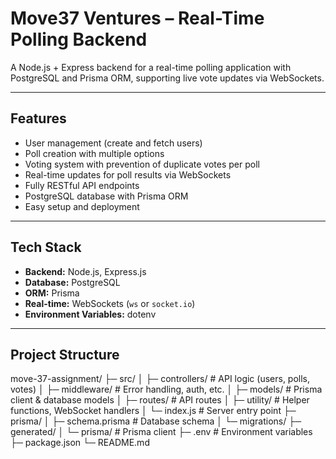 # Move37 Ventures – Real-Time Polling Backend

A Node.js + Express backend for a real-time polling application with PostgreSQL and Prisma ORM, supporting live vote updates via WebSockets.

---

## Features

- User management (create and fetch users)  
- Poll creation with multiple options  
- Voting system with prevention of duplicate votes per poll  
- Real-time updates for poll results via WebSockets  
- Fully RESTful API endpoints  
- PostgreSQL database with Prisma ORM  
- Easy setup and deployment  

---

## Tech Stack

- **Backend:** Node.js, Express.js  
- **Database:** PostgreSQL  
- **ORM:** Prisma  
- **Real-time:** WebSockets (`ws` or `socket.io`)  
- **Environment Variables:** dotenv  

---

## Project Structure

move-37-assignment/
├─ src/
│  ├─ controllers/      # API logic (users, polls, votes)
│  ├─ middleware/       # Error handling, auth, etc.
│  ├─ models/           # Prisma client & database models
│  ├─ routes/           # API routes
│  ├─ utility/          # Helper functions, WebSocket handlers
│  └─ index.js          # Server entry point
├─ prisma/
│  ├─ schema.prisma     # Database schema
│  └─ migrations/
├─ generated/
│  └─ prisma/           # Prisma client
├─ .env                 # Environment variables
├─ package.json
└─ README.md



